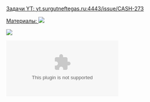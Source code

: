 <u>Задачи YT:<u>
[yt.surgutneftegas.ru:4443/issue/CASH-273](https://yt.surgutneftegas.ru:4443/issue/CASH-273)


<u>Материалы:</u>
![](Pasted%20image%2020250910153448.png)

![](Pasted%20image%2020250818110053.png)

![](Передача%20СП.docx)

